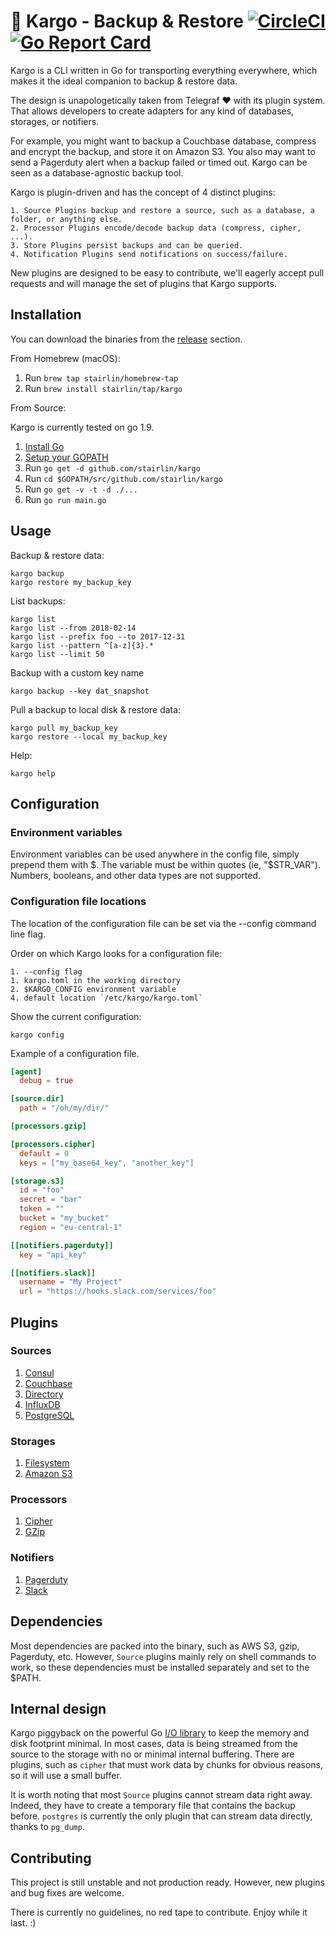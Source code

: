 # 🚢 Kargo - Backup & Restore [![CircleCI](https://circleci.com/gh/stairlin/kargo.svg?style=svg&circle-token=a0e2b657eb18a1c303535c8d122ba8a09d0a9f98)](https://circleci.com/gh/stairlin/kargo) [![Go Report Card](https://goreportcard.com/badge/github.com/stairlin/kargo)](https://goreportcard.com/report/github.com/stairlin/kargo)

Kargo is a CLI written in Go for transporting everything everywhere, which makes it the ideal companion to backup & restore data.

The design is unapologetically taken from Telegraf ❤️ with its plugin system. That allows developers to create adapters for any kind of databases, storages, or notifiers.

For example, you might want to backup a Couchbase database, compress and encrypt the backup, and store it on Amazon S3. You also may want to send a Pagerduty alert when a backup failed or timed out. Kargo can be seen as a database-agnostic backup tool.

Kargo is plugin-driven and has the concept of 4 distinct plugins:

    1. Source Plugins backup and restore a source, such as a database, a folder, or anything else.
    2. Processor Plugins encode/decode backup data (compress, cipher, ...).
    3. Store Plugins persist backups and can be queried.
    4. Notification Plugins send notifications on success/failure.

New plugins are designed to be easy to contribute, we'll eagerly accept pull requests and will manage the set of plugins that Kargo supports.

## Installation

You can download the binaries from the [release](https://github.com/stairlin/kargo/releases) section.

From Homebrew (macOS):

1. Run `brew tap stairlin/homebrew-tap`
2. Run `brew install stairlin/tap/kargo`

From Source:

Kargo is currently tested on go 1.9.

1. [Install Go](https://golang.org/doc/install)
2. [Setup your GOPATH](https://golang.org/doc/code.html#GOPATH)
3. Run `go get -d github.com/stairlin/kargo`
4. Run `cd $GOPATH/src/github.com/stairlin/kargo`
5. Run `go get -v -t -d ./...`
6. Run `go run main.go`

## Usage

Backup & restore data:

```shell
kargo backup
kargo restore my_backup_key
```

List backups:

```shell
kargo list
kargo list --from 2018-02-14
kargo list --prefix foo --to 2017-12-31
kargo list --pattern ^[a-z]{3}.*
kargo list --limit 50
```

Backup with a custom key name

```shell
kargo backup --key dat_snapshot
```

Pull a backup to local disk & restore data:

```shell
kargo pull my_backup_key
kargo restore --local my_backup_key
```

Help:

```shell
kargo help
```

## Configuration

### Environment variables

Environment variables can be used anywhere in the config file, simply prepend them with $. The variable must be within quotes (ie, "$STR_VAR"). Numbers, booleans, and other data types are not supported.

### Configuration file locations

The location of the configuration file can be set via the --config command line flag.

Order on which Kargo looks for a configuration file:

    1. --config flag
    1. kargo.toml in the working directory
    2. $KARGO_CONFIG environment variable
    4. default location `/etc/kargo/kargo.toml`

Show the current configuration:

```shell
kargo config
```

Example of a configuration file.

```toml
[agent]
  debug = true

[source.dir]
  path = "/oh/my/dir/"

[processors.gzip]

[processors.cipher]
  default = 0
  keys = ["my_base64_key", "another_key"]

[storage.s3]
  id = "foo"
  secret = "bar"
  token = ""
  bucket = "my_bucket"
  region = "eu-central-1"

[[notifiers.pagerduty]]
  key = "api_key"

[[notifiers.slack]]
  username = "My Project"
  url = "https://hooks.slack.com/services/foo"
```

## Plugins

### Sources

1. [Consul](./plugin/source/consul)
2. [Couchbase](./plugin/source/couchbase)
3. [Directory](./plugin/source/dir)
4. [InfluxDB](./plugin/source/influxdb)
5. [PostgreSQL](./plugin/source/postgresql)

### Storages

1. [Filesystem](./plugin/storage/fs)
2. [Amazon S3](./plugin/storage/s3)

### Processors

1. [Cipher](./plugin/process/cipher)
2. [GZip](./plugin/process/gzip)

### Notifiers

1. [Pagerduty](./plugin/notification/pagerduty)
2. [Slack](./plugin/notification/slack)

## Dependencies

Most dependencies are packed into the binary, such as AWS S3, gzip, Pagerduty, etc. However, `Source` plugins mainly rely on shell commands to work, so these dependencies must be installed separately and set to the $PATH.

## Internal design

Kargo piggyback on the powerful Go [I/O library](https://golang.org/pkg/io/) to keep the memory and disk footprint minimal. In most cases, data is being streamed from the source to the storage with no or minimal internal buffering. There are plugins, such as `cipher` that must work data by chunks for obvious reasons, so it will use
a small buffer.

It is worth noting that most `Source` plugins cannot stream data right away. Indeed, they have to create a temporary file that contains the backup before. `postgres` is currently the only plugin that can stream data directly, thanks to `pg_dump`.

## Contributing

This project is still unstable and not production ready. However, new plugins and bug fixes are welcome.

There is currently no guidelines, no red tape to contribute. Enjoy while it last. :)